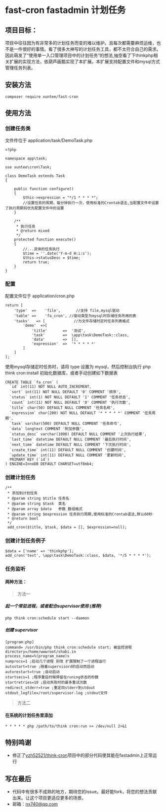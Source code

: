 # fast-cron fastadmin 计划任务
## 项目目标：
项目中往往因为有非常多的计划任务而变的难以维护。且每次都需要麻烦运维，也不是一件很好的事情。看了很多大神写的计划任务工具，都不太符合自己的需求。因此萌发了“使用单一入口管理项目中的计划任务”的想法,抽空看了下thinkphp相关扩展的实现方法，依葫芦画瓢实现了本扩展。本扩展支持配置文件和mysql方式管理任务列表。

## 安装方法
```
composer require xuntee/fast-cron
```

## 使用方法

### 创建任务类
文件件位于 application/task/DemoTask.php

```
<?php

namespace app\task;

use xuntee\cron\Task;

class DemoTask extends Task
{

    public function configure()
    {
        $this->expression = "*/1 * * * *"; 
        //设置任务的周期，每分钟执行一次，使用标准的Crontab语法,当配置文件中设置了执行周期将优先配置文件中的设置
    }

    /**
     * 执行任务
     * @return mixed
     */
    protected function execute()
    {
        //...具体的任务执行
        $time = ''.date('Y-m-d H:i:s');
        $this->statusDesc = $time;
        return true;
    }
}

```

### 配置
配置文件位于 application/cron.php


```
return [
    'type'  =>    'file',       //支持 file,mysql驱动
    'table' =>    'fa_cron', //驱动类型为mysql时存储任务所用的表
    'tasks'   => [             //为文件存储时定时任务列表格式
        'demo'  =>[
            'title'       =>  '测试',
            'task'        =>  \app\task\DemoTask::class,
            'data'        =>  [],
            'expression'  =>  '* * * * *'
        ]
    ]
];
```
使用mysql存储定时任务时，请将 type 设置为 mysql，然后控制台执行 php think cron:install 初始化数据库，或者手动创建如下数据表
```
CREATE TABLE `fa_cron` (
  `id` int(11) NOT NULL AUTO_INCREMENT,
  `sort` int(11) NOT NULL DEFAULT '0' COMMENT '排序',
  `status` int(1) NOT NULL DEFAULT '1' COMMENT '任务状态',
  `count` int(11) NOT NULL DEFAULT '0' COMMENT '执行次数',
  `title` char(50) DEFAULT NULL COMMENT '任务名称',
  `expression` char(200) NOT NULL DEFAULT '* * * * *' COMMENT '任务周期',
  `task` varchar(500) DEFAULT NULL COMMENT '任务命令',
  `data` longtext COMMENT '附加参数',
  `status_desc` varchar(1000) DEFAULT NULL COMMENT '上次执行结果',
  `last_time` datetime DEFAULT NULL COMMENT '最后执行时间',
  `next_time` datetime DEFAULT NULL COMMENT '下次执行时间',
  `create_time` int(11) DEFAULT NULL COMMENT '创建时间',
  `update_time` int(11) DEFAULT NULL COMMENT '更新时间',
  PRIMARY KEY (`id`)
) ENGINE=InnoDB DEFAULT CHARSET=utf8mb4;
```
### 创建计划任务
```
/**
 * 添加到计划任务
 * @param string $title 任务名
 * @param string $task  类名
 * @param array $data   参数 数组格式
 * @param string $expression 任务执行周期,使用标准的Crontab语法,默认60秒
 * @return bool
 */
 add_cron($title, $task, $data = [], $expression=null);
```
### 创建计划任务例子
```
$data = ['name' => 'thinkphp'];
add_cron('test', \app\task\DemoTask::class, $data, '*/5 * * * *');
```

### 任务监听

#### 两种方法：

> 方法一 

##### 起一个常驻进程，或者配合supervisor使用 (推荐)
~~~
php think cron:schedule start --daemon
~~~

##### 创建 supervisor 
```
[program:php]
command= /usr/bin/php think cron:schedule start; 被监控进程
directory=/home/wwwroot/shabi.in
process_name=%(program_name)s
numprocs=1 ;启动几个进程 别改 扩展限制了一个进程运行
autostart=true ;随着supervisord的启动而启动
autorestart=true ;自动启动
startsecs=1 ;程序重启时候停留在runing状态的秒数
startretries=10 ;启动失败时的最多重试次数
redirect_stderr=true ;重定向stderr到stdout
stdout_logfile=/root/supervisor.log ;stdout文件
```

> 方法二

#### 在系统的计划任务里添加
~~~
* * * * * php /path/to/think cron:run >> /dev/null 2>&1
~~~

## 特别鸣谢
- 修正了[yzh52521/think-cron](https://packagist.org/packages/yzh52521/think-cron/ "创建自定义指令")项目中的部分代码使其能在fastadmin上正常运行

## 写在最后
- 代码中有很多不成熟的地方，期待您的issue。最好能fork，将您的想法贡献出来。让这个项目更适应更多的场景。
- 邮箱：nx740@qq.com
